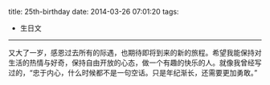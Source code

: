 title: 25th-birthday
date: 2014-03-26 07:01:20
tags:
- 生日文

---

又大了一岁，感恩过去所有的际遇，也期待即将到来的新的旅程。希望我能保持对生活的热情与好奇，保持自由开放的心态，做一个有趣的快乐的人。就像我曾经写过的，“忠于内心，什么时候都不是一句空话。只是年纪渐长，还需要更加勇敢。”
